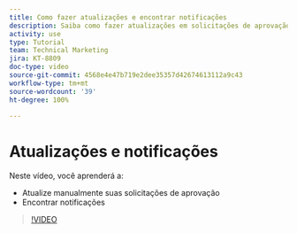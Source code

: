 ```yaml
---
title: Como fazer atualizações e encontrar notificações
description: Saiba como fazer atualizações em solicitações de aprovação e encontrar suas notificações.
activity: use
type: Tutorial
team: Technical Marketing
jira: KT-8809
doc-type: video
source-git-commit: 4568e4e47b719e2dee35357d42674613112a9c43
workflow-type: tm+mt
source-wordcount: '39'
ht-degree: 100%

---
```


# Atualizações e notificações

Neste vídeo, você aprenderá a:

* Atualize manualmente suas solicitações de aprovação
* Encontrar notificações

>[!VIDEO](https://video.tv.adobe.com/v/3440147/?quality=12&learn=on&enablevpops&captions=por_br)

<!--
learn more URLS
Tag others on updates
Update work
-->
